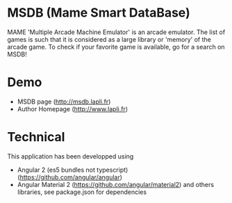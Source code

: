 # MSDB (Mame Smart DataBase)
MAME 'Multiple Arcade Machine Emulator' is an arcade emulator. The list of games is such that it is considered as a large library or 'memory' of the arcade game. To check if your favorite game is available, go for a search on MSDB!

# Demo
* MSDB page (http://msdb.lapli.fr)
* Author Homepage (http://www.lapli.fr)

# Technical
This application has been developped using
* Angular 2 (es5 bundles not typescript) (https://github.com/angular/angular) 
* Angular Material 2 (https://github.com/angular/material2)
and others libraries, see package.json for dependencies
